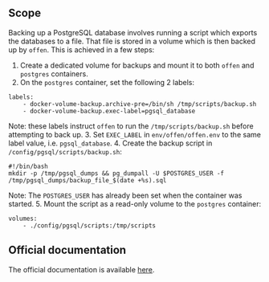 ## Scope
Backing up a PostgreSQL database involves running a script which exports the databases to a file. That file is stored in a volume which is then backed up by `offen`. This is achieved in a few steps:
1. Create a dedicated volume for backups and mount it to both `offen` and `postgres` containers.
2. On the `postgres` container, set the following 2 labels:
```
labels:
    - docker-volume-backup.archive-pre=/bin/sh /tmp/scripts/backup.sh
    - docker-volume-backup.exec-label=pgsql_database
```
Note: these labels instruct `offen` to run the `/tmp/scripts/backup.sh` before attempting to back up.
3. Set `EXEC_LABEL` in `env/offen/offen.env` to the same label value, i.e. `pgsql_database`.
4. Create the backup script in `/config/pgsql/scripts/backup.sh`:
```
#!/bin/bash
mkdir -p /tmp/pgsql_dumps && pg_dumpall -U $POSTGRES_USER -f /tmp/pgsql_dumps/backup_file_$(date +%s).sql
```
Note: The `POSTGRES_USER` has already been set when the container was started.
5. Mount the script as a read-only volume to the `postgres` container:
```
volumes:
    - ./config/pgsql/scripts:/tmp/scripts
```

## Official documentation
The official documentation is available [here](https://offen.github.io/docker-volume-backup/how-tos/run-custom-commands.html#run-custom-commands-during-the-backup-lifecycle).